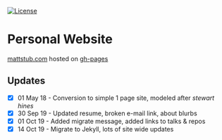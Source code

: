 [![License](https://img.shields.io/github/license/mattstub/mattstub.github.io.svg)](https://github.com/mattstub/mattstub.github.io/blob/master/LICENSE)

# Personal Website
[mattstub.com](http://www.mattstub.com) hosted on [gh-pages](https://www.github.com)

## Updates
- [x] 01 May 18 - Conversion to simple 1 page site, modeled after *stewart hines*
- [x] 30 Sep 19 - Updated resume, broken e-mail link, about blurbs
- [x] 01 Oct 19 - Added migrate message, added links to talks & repos
- [x] 14 Oct 19 - Migrate to Jekyll, lots of site wide updates
